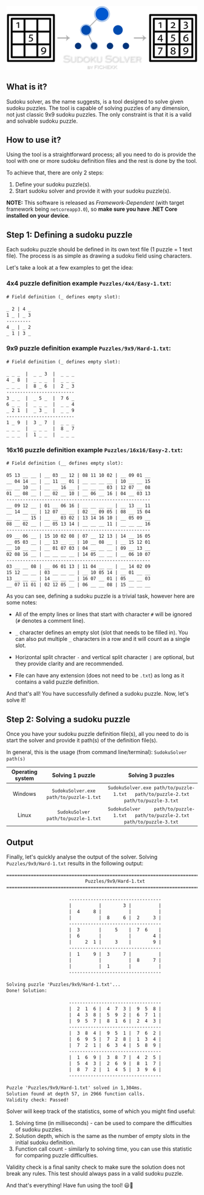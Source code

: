 ![](Documentation/Header-2.png)

## What is it?
Sudoku solver, as the name suggests, is a tool designed to solve given sudoku puzzles.
The tool is capable of solving puzzles of any dimension, not just classic 9x9 sudoku puzzles.
The only constraint is that it is a valid and solvable sudoku puzzle. 


## How to use it?
Using the tool is a straightforward process; all you need to do is provide the tool with one or more sudoku definition files and the rest is done by the tool.

To achieve that, there are only 2 steps:

1. Define your sudoku puzzle(s).
2. Start sudoku solver and provide it with your sudoku puzzle(s).

**NOTE:** This software is released as *Framework-Dependent* (with target framework being `netcoreapp3.0`), so **make sure you have .NET Core installed on your device**.


## Step 1: Defining a sudoku puzzle
Each sudoku puzzle should be defined in its own text file (1 puzzle = 1 text file).
The process is as simple as drawing a sudoku field using characters.

Let's take a look at a few examples to get the idea:

### 4x4 puzzle definition example `Puzzles/4x4/Easy-1.txt`:

```
# Field definition (_ defines empty slot):

_ 2 | 4 _
1 _ | _ 3
---------
4 _ | _ 2
_ 1 | 3 _
```

### 9x9 puzzle definition example `Puzzles/9x9/Hard-1.txt`:

```
# Field definition (_ defines empty slot):

_ _ _  |  _ _ 3  |  _ _ _
4 _ 8  |  _ _ _  |  _ _ _
_ _ _  |  8 _ 6  |  2 _ 3
-------------------------
3 _ _  |  _ 5 _  |  7 6 _
6 _ _  |  _ _ _  |  _ _ 4
_ 2 1  |  _ 3 _  |  _ _ 9
-------------------------
1 _ 9  |  3 _ 7  |  _ _ _
_ _ _  |  _ _ _  |  8 _ 7
_ _ _  |  1 _ _  |  _ _ _
```

### 16x16 puzzle definition example `Puzzles/16x16/Easy-2.txt`:

```
# Field definition (__ defines empty slot):

05 13 __ __ | __ 03 __ 12 | 08 11 10 02 | __ 09 01 __
__ 04 14 __ | __ 11 __ 01 | __ __ __ __ | 10 __ __ 15
__ __ 10 __ | __ __ 16 __ | __ __ __ 03 | 12 07 __ 08
01 __ 08 __ | __ 02 __ 10 | __ 06 __ 16 | 04 __ 03 13
-----------------------------------------------------
__ 09 12 __ | 01 __ 06 16 | __ __ __ __ | __ 13 __ 11
__ 14 __ __ | 12 07 __ __ | 02 __ 09 05 | 08 __ 15 04
__ __ __ 15 | __ __ 03 02 | 13 14 16 10 | __ 05 09 __
08 __ 02 __ | __ 05 13 14 | __ __ __ 11 | __ __ __ 16
-----------------------------------------------------
09 __ 06 __ | 15 10 02 08 | 07 __ 12 13 | 14 __ 16 05
__ 05 03 __ | __ 13 __ __ | 10 __ 08 __ | __ 15 12 01
__ 10 __ __ | __ 01 07 03 | 04 __ __ __ | 09 __ 13 __
02 08 16 __ | __ __ __ __ | 14 05 __ __ | __ 06 10 07
-----------------------------------------------------
03 __ __ 08 | __ 06 01 13 | 11 04 __ __ | __ 14 02 09
15 12 __ __ | 03 __ __ __ | __ 10 05 14 | __ 01 __ __
13 __ __ __ | 14 __ __ __ | 16 07 __ 01 | 05 __ __ 03
__ 07 11 01 | 02 12 05 __ | 06 __ __ 08 | 15 __ __ __
```

As you can see, defining a sudoku puzzle is a trivial task, however here are some notes:

* All of the empty lines or lines that start with character `#` will be ignored (`#` denotes a comment line). 

* `_` character defines an empty slot (slot that needs to be filled in). You can also put multiple `_` characters in a row and it will count as a single slot.

* Horizontal split chracter `-` and vertical split character `|` are optional, but they provide clarity and are recommended.

* File can have any extension (does not need to be `.txt`) as long as it contains a valid puzzle definition.

And that's all! You have successfully defined a sudoku puzzle. Now, let's solve it!


## Step 2: Solving a sudoku puzzle
Once you have your sudoku puzzle definition file(s), all you need to do is start the solver and provide it path(s) of the definition file(s).

In general, this is the usage (from command line/terminal): `SudokuSolver path(s)`

| Operating system | Solving 1 puzzle                          | Solving 3 puzzles                                                                         |
|:----------------:|:-----------------------------------------:|:-----------------------------------------------------------------------------------------:|
| Windows          | `SudokuSolver.exe path/to/puzzle-1.txt`   | `SudokuSolver.exe path/to/puzzle-1.txt   path/to/puzzle-2.txt   path/to/puzzle-3.txt`     |
| Linux            | `SudokuSolver     path/to/puzzle-1.txt`   | `SudokuSolver     path/to/puzzle-1.txt   path/to/puzzle-2.txt   path/to/puzzle-3.txt`     |


## Output
Finally, let's quickly analyse the output of the solver. Solving `Puzzles/9x9/Hard-1.txt` results in the following output:

```
================================================================================
                             Puzzles/9x9/Hard-1.txt
================================================================================

                       ----------------------------------
                       |          |        3 |          |
                       |  4     8 |          |          |
                       |          |  8     6 |  2     3 |
                       ----------------------------------
                       |  3       |     5    |  7  6    |
                       |  6       |          |        4 |
                       |     2  1 |     3    |        9 |
                       ----------------------------------
                       |  1     9 |  3     7 |          |
                       |          |          |  8     7 |
                       |          |  1       |          |
                       ----------------------------------

Solving puzzle 'Puzzles/9x9/Hard-1.txt'...
Done! Solution:

                       ----------------------------------
                       |  2  1  6 |  4  7  3 |  9  5  8 |
                       |  4  3  8 |  5  9  2 |  6  7  1 |
                       |  9  5  7 |  8  1  6 |  2  4  3 |
                       ----------------------------------
                       |  3  8  4 |  9  5  1 |  7  6  2 |
                       |  6  9  5 |  7  2  8 |  1  3  4 |
                       |  7  2  1 |  6  3  4 |  5  8  9 |
                       ----------------------------------
                       |  1  6  9 |  3  8  7 |  4  2  5 |
                       |  5  4  3 |  2  6  9 |  8  1  7 |
                       |  8  7  2 |  1  4  5 |  3  9  6 |
                       ----------------------------------

Puzzle 'Puzzles/9x9/Hard-1.txt' solved in 1,304ms.
Solution found at depth 57, in 2966 function calls.
Validity check: Passed!
```

Solver will keep track of the statistics, some of which you might find useful:
1. Solving time (in milliseconds) - can be used to compare the difficulties of sudoku puzzles.
2. Solution depth, which is the same as the number of empty slots in the initial sudoku definition.
3. Function call count - similarly to solving time, you can use this statistic for comparing puzzle difficulties.

Validity check is a final sanity check to make sure the solution does not break any rules. This test should always pass in a valid sudoku puzzle.



And that's everything! Have fun using the tool! 😃🧩
